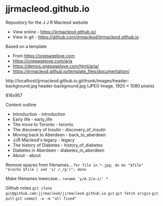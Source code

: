 # jjrmacleod.github.io
Repository for the J J R Macleod website

* View online - https://jjrmacleod.github.io/
* View in git - https://github.com/jjrmacleod/jjrmacleod.github.io

Based on a template 
* From https://onepagelove.com
* https://onepagelove.com/aria
* https://demos.onepagelove.com/html/aria/
* https://jjrmacleod.github.io/template_files/documentation/



http://localhost/jjrmacleod.github.io.git/trunk/images/header-background.jpg
header-background.jpg (JPEG Image, 1920 × 1080 pixels)

816x957


Content outline
* Introduction - introduction
* Early life - early_life
* The move to Toronto - toronto
* The discovery of Insulin - discovery_of_insulin
* Moving back to Aberdeen - back_to_aberdeen
* JJR Macleod's legacy - legacy
* The history of Diabetes - history_of_diabetes
* Diabetes in Aberdeen - diabetes_in_aberdeen
* About  - about




Remove spaces from filenames...
`for file in *.jpg; do mv "$file" "$(echo $file | sed 's/ /_/g')"; done`

Make filenames lowecase...
`rename 'y/A-Z/a-z/' *`

Github notes
`git clone git@github.com:jjrmacleod/jjrmacleod.github.io.git`
`git fetch origin`
`git pull`
`git commit -a -m "all fixed"`